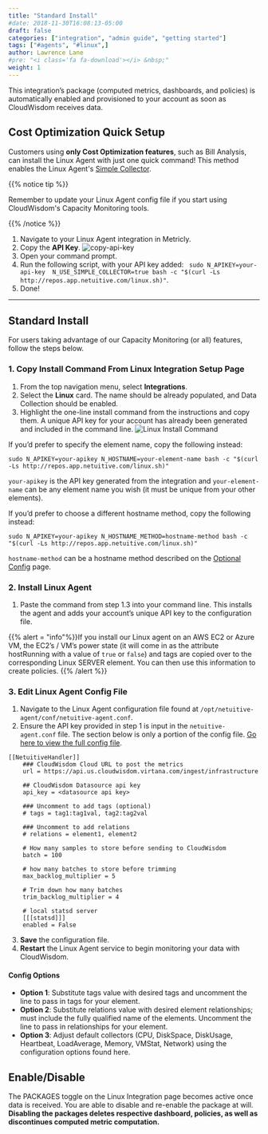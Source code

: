 ```yaml
---
title: "Standard Install"
#date: 2018-11-30T16:08:13-05:00
draft: false
categories: ["integration", "admin guide", "getting started"]
tags: ["#agents", "#linux",]
author: Lawrence Lane
#pre: "<i class='fa fa-download'></i> &nbsp;"
weight: 1
---
```

This integration’s package (computed metrics, dashboards, and policies) is automatically enabled and provisioned to your account as soon as CloudWisdom receives data.

## Cost Optimization Quick Setup

Customers using **only Cost Optimization features**, such as Bill Analysis, can install the Linux Agent with just one quick command! This method enables the Linux Agent's [Simple Collector][2].

{{% notice tip %}}

Remember to update your Linux Agent config file if you start using CloudWisdom's Capacity Monitoring tools.

{{% /notice %}}

1. Navigate to your Linux Agent integration in Metricly.
2. Copy the **API Key**.
![copy-api-key](/images/LINUX-standard-install/copy-api-key.png)
2. Open your command prompt.
2. Run the following script, with your API key added: ```  sudo N_APIKEY=your-api-key  N_USE_SIMPLE_COLLECTOR=true bash -c "$(curl -Ls http://repos.app.netuitive.com/linux.sh)" ```.
3. Done!

----
## Standard Install

For users taking advantage of our Capacity Monitoring (or all) features, follow the steps below.

### 1. Copy Install Command From Linux Integration Setup Page

1. From the top navigation menu, select **Integrations**.
2. Select the **Linux** card. The name should be already populated, and Data Collection should be enabled.
3. Highlight the one-line install command from the instructions and copy them. A unique API key for your account has already been generated and included in the command line.
![Linux Install Command](/images/LINUX-standard-install/linux-install-command.png)

If you’d prefer to specify the element name, copy the following instead:

```
sudo N_APIKEY=your-apikey N_HOSTNAME=your-element-name bash -c "$(curl -Ls http://repos.app.netuitive.com/linux.sh)"
```

`your-apikey` is the API key generated from the integration and `your-element-name` can be any element name you wish (it must be unique from your other elements).

If you’d prefer to choose a different hostname method, copy the following instead:

```
sudo N_APIKEY=your-apikey N_HOSTNAME_METHOD=hostname-method bash -c "$(curl -Ls http://repos.app.netuitive.com/linux.sh)"
```

`hostname-method` can be a hostname method described on the [Optional Config](https://docs.metricly.com/integrations/agents/linux-agent/linux-optional-config/#update-the-hostname-manually) page.

### 2. Install Linux Agent
1. Paste the command from step 1.3 into your command line. This  installs the agent and adds your account’s unique API key to the configuration file.

{{% alert = "info"%}}If you install our Linux agent on an AWS EC2 or Azure VM, the EC2’s / VM’s power state (it will come in as the attribute hostRunning with a value of `true` or `false`) and tags are copied over to the corresponding Linux SERVER element. You can then use this information to create policies. {{% /alert %}}

### 3. Edit Linux Agent Config File
1. Navigate to the Linux Agent configuration file found at ``/opt/netuitive-agent/conf/netuitive-agent.conf``.
2. Ensure the API key provided in step 1 is input in the `netuitive-agent.conf` file. The section below is only a portion of the config file. [Go here to view the full config file][1].
```
[[NetuitiveHandler]]
    ### CloudWisdom Cloud URL to post the metrics
    url = https://api.us.cloudwisdom.virtana.com/ingest/infrastructure

    ## CloudWisdom Datasource api key
    api_key = <datasource api key>

    ### Uncomment to add tags (optional)
    # tags = tag1:tag1val, tag2:tag2val

    ### Uncomment to add relations
    # relations = element1, element2

    # How many samples to store before sending to CloudWisdom
    batch = 100

    # how many batches to store before trimming
    max_backlog_multiplier = 5

    # Trim down how many batches
    trim_backlog_multiplier = 4

    # local statsd server
    [[[statsd]]]
    enabled = False
```
3. **Save** the configuration file.
4. **Restart** the Linux Agent service to begin monitoring your data with CloudWisdom.

#### Config Options
- **Option 1**:  Substitute tags value with desired tags and uncomment the line to pass in tags for your element.
- **Option 2**:  Substitute relations value with desired element relationships; must include the fully qualified name of the elements. Uncomment the line to pass in relationships for your element.
- **Option 3**: Adjust  default collectors (CPU, DiskSpace, DiskUsage, Heartbeat, LoadAverage, Memory, VMStat, Network) using the configuration options found here.  

## Enable/Disable

The PACKAGES toggle on the Linux Integration page becomes active once data is received. You are able to disable and re-enable the package at will. **Disabling the packages deletes respective dashboard, policies, as well as discontinues computed metric computation.**



[1]:https://raw.githubusercontent.com/netuitive/omnibus-netuitive-agent/master/netuitive/conf/netuitive-agent.conf

[2]:/integrations/agents/linux-agent/linux-collectors/#using-the-simple-collector
